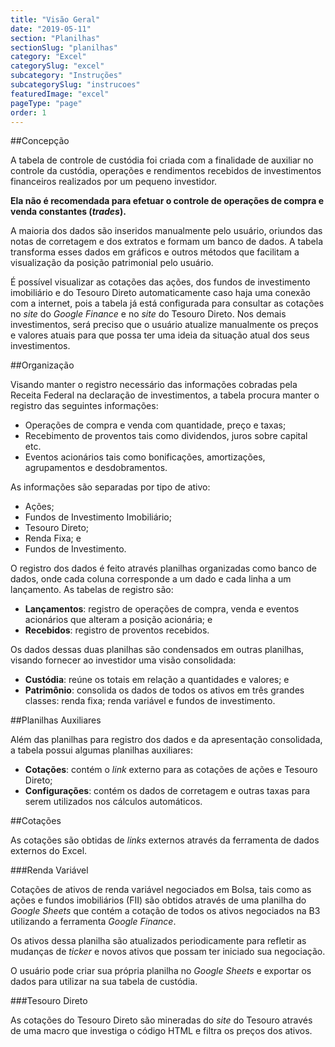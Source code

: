 ```yaml
---
title: "Visão Geral"
date: "2019-05-11"
section: "Planilhas"
sectionSlug: "planilhas"
category: "Excel"
categorySlug: "excel"
subcategory: "Instruções"
subcategorySlug: "instrucoes"
featuredImage: "excel"
pageType: "page"
order: 1
---
```


##Concepção

A tabela de controle de custódia foi criada com a finalidade de auxiliar no controle da custódia, operações e rendimentos recebidos de investimentos financeiros realizados por um pequeno investidor.

**Ela não é recomendada para efetuar o controle de operações de compra e venda constantes (*trades*).**

A maioria dos dados são inseridos manualmente pelo usuário, oriundos das notas de corretagem e dos extratos e formam um banco de dados. A tabela transforma esses dados em gráficos e outros métodos que facilitam a visualização da posição patrimonial pelo usuário.

É possível visualizar as cotações das ações, dos fundos de investimento imobiliário e do Tesouro Direto automaticamente caso haja uma conexão com a internet, pois a tabela já está configurada para consultar as cotações no *site* do *Google Finance* e no *site* do Tesouro Direto. Nos demais investimentos, será preciso que o usuário atualize manualmente os preços e valores atuais para que possa ter uma ideia da situação atual dos seus investimentos.

##Organização

Visando manter o registro necessário das informações cobradas pela Receita Federal na declaração de investimentos, a tabela procura manter o registro das seguintes informações:

- Operações de compra e venda com quantidade, preço e taxas;
- Recebimento de proventos tais como dividendos, juros sobre capital etc.
- Eventos acionários tais como bonificações, amortizações, agrupamentos e desdobramentos.

As informações são separadas por tipo de ativo:

- Ações;
- Fundos de Investimento Imobiliário;
- Tesouro Direto;
- Renda Fixa; e
- Fundos de Investimento.

O registro dos dados é feito através planilhas organizadas como banco de dados, onde cada coluna corresponde a um dado e cada linha a um lançamento. As tabelas de registro são:

- **Lançamentos**: registro de operações de compra, venda e eventos acionários que alteram a posição acionária; e
- **Recebidos**: registro de proventos recebidos.

Os dados dessas duas planilhas são condensados em outras planilhas, visando fornecer ao investidor uma visão consolidada:

- **Custódia**: reúne os totais em relação a quantidades e valores; e
- **Patrimônio**: consolida os dados de todos os ativos em três grandes classes: renda fixa; renda variável e fundos de investimento.

##Planilhas Auxiliares

Além das planilhas para registro dos dados e da apresentação consolidada, a tabela possui algumas planilhas auxiliares:

- **Cotações**: contém o *link* externo para as cotações de ações e Tesouro Direto;
- **Configurações**: contém os dados de corretagem e outras taxas para serem utilizados nos cálculos automáticos.

##Cotações

As cotações são obtidas de *links* externos através da ferramenta de dados externos do Excel.

###Renda Variável

Cotações de ativos de renda variável negociados em Bolsa, tais como as ações e fundos imobiliários (FII) são obtidos através de uma planilha do *Google Sheets* que contém a cotação de todos os ativos negociados na B3 utilizando a ferramenta *Google Finance*.

Os ativos dessa planilha são atualizados periodicamente para refletir as mudanças de *ticker* e novos ativos que possam ter iniciado sua negociação.

O usuário pode criar sua própria planilha no *Google Sheets* e exportar os dados para utilizar na sua tabela de custódia.

###Tesouro Direto

As cotações do Tesouro Direto são mineradas do *site* do Tesouro através de uma macro que investiga o código HTML e filtra os preços dos ativos.